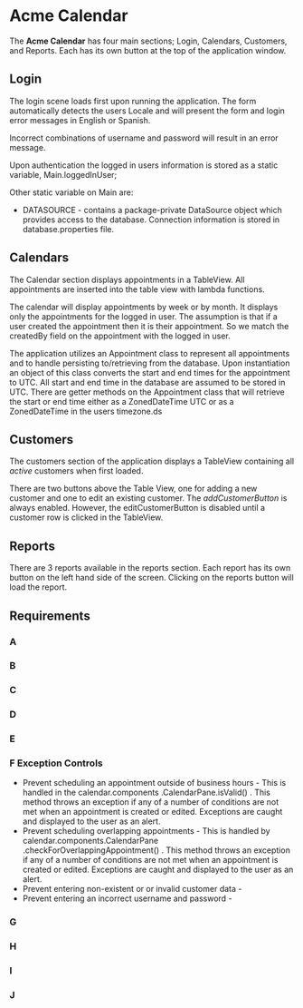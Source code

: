 # Acme Calendar
The **Acme Calendar** has four main sections; Login, Calendars, Customers, and Reports.  Each has its own button at the top of the application window.


## Login
The login scene loads first upon running the application.  The form automatically detects the users Locale and will present the form and login error messages in English or Spanish.

Incorrect combinations of username and password will result in an error message.

Upon authentication the logged in users information is stored as a static variable, Main.loggedInUser;

Other static variable on Main are:
- DATASOURCE - contains a package-private DataSource object which provides access to the database.  Connection information is stored in database.properties file.



## Calendars
The Calendar section displays appointments in a TableView.  All appointments are inserted into the table view with lambda functions.

The calendar will display appointments by week or by month.  It displays only the appointments for the logged in user.  The assumption is that if a user created the appointment then it is their appointment.  So we match the createdBy field on the appointment with the logged in user.

The application utilizes an Appointment class to represent all appointments and to handle persisting to/retrieving 
from the database.  Upon instantiation an object of this class converts the start and end times for the appointment 
to UTC. All start and end time in the database are assumed to be stored in UTC.  There are getter methods on the Appointment class that
 will retrieve the start or end time either as a ZonedDateTime UTC or as a ZonedDateTime in the users timezone.ds



## Customers 

The customers section of the application displays a TableView containing all _active_ customers when first loaded.

There are two buttons above the Table View, one for adding a new customer and one to edit an existing customer.
The _addCustomerButton_ is always enabled.  However, the editCustomerButton is disabled until a customer row is clicked in the TableView.


## Reports
There are 3 reports available in the reports section.
Each report has its own button on the left hand side of the screen.  Clicking on the reports button will load the report.


## Requirements
### A

### B
### C
### D
### E
### F Exception Controls
- Prevent scheduling an appointment outside of business hours - This is handled in the calendar.components
.CalendarPane.isValid() .  This method throws an exception if any of a number of conditions are not met 
when an appointment is created or edited.  Exceptions are caught and displayed to the user as an alert.
- Prevent scheduling overlapping appointments - This is handled by calendar.components.CalendarPane
.checkForOverlappingAppointment() .  This method throws an exception if any of a number of conditions are not met 
when an appointment is created or edited.  Exceptions are caught and displayed to the user as an alert.
- Prevent entering non-existent or or invalid customer data - 
- Prevent entering an incorrect username and password -   
### G
### H
### I
### J
